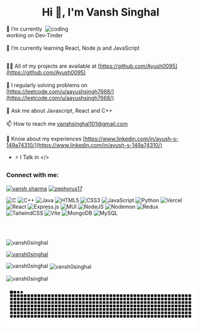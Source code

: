 <h1 align="center">Hi 👋, I'm Vansh Singhal</h1>

<img align="right" alt="coding" width="400" src="https://user-images.githubusercontent.com/55389276/140866485-8fb1c876-9a8f-4d6a-98dc-08c4981eaf70.gif">


🔭 I’m currently working on Dev-Tinder<br><br>🌱 I’m currently learning React, Node js and JavaScript<br>

<br>👨‍💻 All of my projects are available at [https://github.com/Ayush0095](https://github.com/Ayush0095)<br><br>📝 I regularly solving problems on [https://leetcode.com/u/aayushsingh7668/](https://leetcode.com/u/aayushsingh7668/)<br><br>💬 Ask me about Javascript, React and C++<br><br>📫 How to reach me vanshsinghal101@gmail.com<br><br>📄 Know about my experiences [https://www.linkedin.com/in/ayush-s-149a74310/](https://www.linkedin.com/in/ayush-s-149a74310/)

- ⚡ I Talk in </>

<h3 align="left">Connect with me:</h3>
<p align="left">
<a href="https://www.linkedin.com/in/vansh-singhal-523347237/" target="blank"><img align="center" src="https://raw.githubusercontent.com/rahuldkjain/github-profile-readme-generator/master/src/images/icons/Social/linked-in-alt.svg" alt="vansh sharma" height="30" width="40" /></a>
<a href="https://leetcode.com/u/vansh_singhal007/" target="blank"><img align="center" src="https://raw.githubusercontent.com/rahuldkjain/github-profile-readme-generator/master/src/images/icons/Social/leet-code.svg" alt="zephyrus17" height="30" width="40" /></a>
</p>

![C](https://img.shields.io/badge/c-%2300599C.svg?style=for-the-badge&logo=c&logoColor=white)
![C++](https://img.shields.io/badge/c++-%2300599C.svg?style=for-the-badge&logo=c%2B%2B&logoColor=white)
![Java](https://img.shields.io/badge/java-%23ED8B00.svg?style=for-the-badge&logo=openjdk&logoColor=white)
![HTML5](https://img.shields.io/badge/html5-%23E34F26.svg?style=for-the-badge&logo=html5&logoColor=white)
![CSS3](https://img.shields.io/badge/css3-%231572B6.svg?style=for-the-badge&logo=css3&logoColor=white)
![JavaScript](https://img.shields.io/badge/javascript-%23323330.svg?style=for-the-badge&logo=javascript&logoColor=%23F7DF1E)
![Python](https://img.shields.io/badge/python-3670A0?style=for-the-badge&logo=python&logoColor=ffdd54)
![Vercel](https://img.shields.io/badge/vercel-%23000000.svg?style=for-the-badge&logo=vercel&logoColor=white)
![React](https://img.shields.io/badge/react-%2320232a.svg?style=for-the-badge&logo=react&logoColor=%2361DAFB)
![Express.js](https://img.shields.io/badge/express.js-%23404d59.svg?style=for-the-badge&logo=express&logoColor=%2361DAFB)
![MUI](https://img.shields.io/badge/MUI-%230081CB.svg?style=for-the-badge&logo=mui&logoColor=white)
![NodeJS](https://img.shields.io/badge/node.js-6DA55F?style=for-the-badge&logo=node.js&logoColor=white)
![Nodemon](https://img.shields.io/badge/NODEMON-%23323330.svg?style=for-the-badge&logo=nodemon&logoColor=%BBDEAD)
![Redux](https://img.shields.io/badge/redux-%23593d88.svg?style=for-the-badge&logo=redux&logoColor=white)
![TailwindCSS](https://img.shields.io/badge/tailwindcss-%2338B2AC.svg?style=for-the-badge&logo=tailwind-css&logoColor=white)
![Vite](https://img.shields.io/badge/vite-%23646CFF.svg?style=for-the-badge&logo=vite&logoColor=white)
![MongoDB](https://img.shields.io/badge/MongoDB-%234ea94b.svg?style=for-the-badge&logo=mongodb&logoColor=white)
![MySQL](https://img.shields.io/badge/mysql-%2300000f.svg?style=for-the-badge&logo=mysql&logoColor=white)


<br><br>
<p align="left"> <img src="https://komarev.com/ghpvc/?username=vansh0singhal&label=Profile%20views&color=0e75b6&style=flat" alt="vansh0singhal" /> </p>

<p align="left"> <a href="https://github.com/ryo-ma/github-profile-trophy"><img src="https://github-profile-trophy.vercel.app/?username=vansh0singhal" alt="vansh0singhal" /></a> </p>

<p><img align="left" src="https://github-readme-stats.vercel.app/api/top-langs?username=vansh0singhal&show_icons=true&locale=en&layout=compact" alt="vansh0singhal" /></p>

<p>&nbsp;<img align="center" src="https://github-readme-stats.vercel.app/api?username=vansh0singhal&show_icons=true&locale=en" alt="vansh0singhal" /></p>

<p><img align="center" src="https://github-readme-streak-stats.herokuapp.com/?user=vansh0singhal&" alt="vansh0singhal" /></p>

![Snake animation](https://github.com/vanshsharmaCS/vanshsharmaCS/blob/output/github-contribution-grid-snake-dark.svg)
